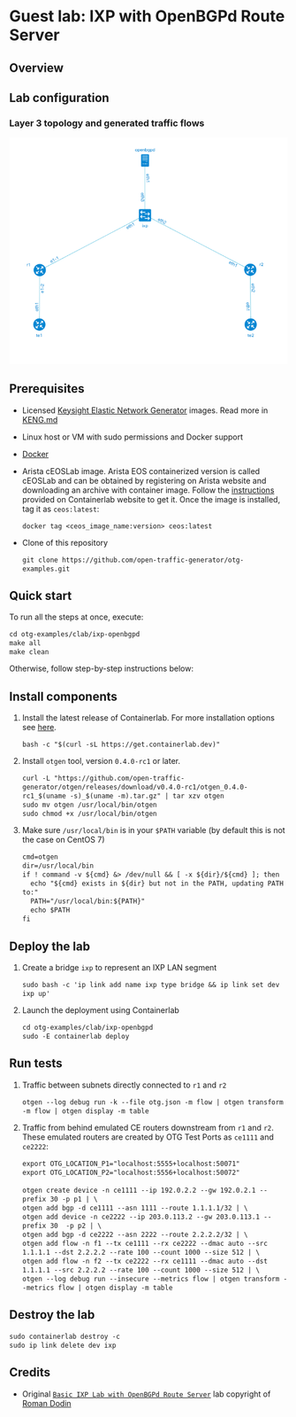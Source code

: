 # Guest lab: IXP with OpenBGPd Route Server

## Overview

## Lab configuration

### Layer 3 topology and generated traffic flows

![IP Diagram](./ip-diagram.png)

## Prerequisites

* Licensed [Keysight Elastic Network Generator](https://www.keysight.com/us/en/products/network-test/protocol-load-test/keysight-elastic-network-generator.html) images. Read more in [KENG.md](/KENG.md)
* Linux host or VM with sudo permissions and Docker support
* [Docker](https://docs.docker.com/engine/install/)
* Arista cEOSLab image. Arista EOS containerized version is called cEOSLab and can be obtained by registering on Arista website and downloading an archive with container image. Follow the [instructions](https://containerlab.dev/manual/kinds/ceos/#getting-ceos-image) provided on Containerlab website to get it. Once the image is installed, tag it as `ceos:latest`:

    ```Shell
    docker tag <ceos_image_name:version> ceos:latest
    ```

* Clone of this repository

    ```Shell
    git clone https://github.com/open-traffic-generator/otg-examples.git
    ```

## Quick start

To run all the steps at once, execute:

```Shell
cd otg-examples/clab/ixp-openbgpd
make all
make clean
```

Otherwise, follow step-by-step instructions below:

## Install components

1. Install the latest release of Containerlab. For more installation options see [here](https://containerlab.dev/install/).

    ```Shell
    bash -c "$(curl -sL https://get.containerlab.dev)"
    ```

2. Install `otgen` tool, version `0.4.0-rc1` or later.

    ```Shell
    curl -L "https://github.com/open-traffic-generator/otgen/releases/download/v0.4.0-rc1/otgen_0.4.0-rc1_$(uname -s)_$(uname -m).tar.gz" | tar xzv otgen
    sudo mv otgen /usr/local/bin/otgen
    sudo chmod +x /usr/local/bin/otgen
    ```

3. Make sure `/usr/local/bin` is in your `$PATH` variable (by default this is not the case on CentOS 7)

    ```Shell
    cmd=otgen
    dir=/usr/local/bin
    if ! command -v ${cmd} &> /dev/null && [ -x ${dir}/${cmd} ]; then
      echo "${cmd} exists in ${dir} but not in the PATH, updating PATH to:"
      PATH="/usr/local/bin:${PATH}"
      echo $PATH
    fi
    ```

## Deploy the lab

1. Create a bridge `ixp` to represent an IXP LAN segment

    ```Shell
    sudo bash -c 'ip link add name ixp type bridge && ip link set dev ixp up'
    ```

2. Launch the deployment using Containerlab

    ```Shell
    cd otg-examples/clab/ixp-openbgpd
    sudo -E containerlab deploy
    ```

## Run tests

1. Traffic between subnets directly connected to `r1` and `r2`

    ```Shell
    otgen --log debug run -k --file otg.json -m flow | otgen transform -m flow | otgen display -m table
    ```

2. Traffic from behind emulated CE routers downstream from `r1` and `r2`. These emulated routers are created by OTG Test Ports as `ce1111` and `ce2222`:

    ```Shell
    export OTG_LOCATION_P1="localhost:5555+localhost:50071"
    export OTG_LOCATION_P2="localhost:5556+localhost:50072"

    otgen create device -n ce1111 --ip 192.0.2.2 --gw 192.0.2.1 --prefix 30 -p p1 | \
    otgen add bgp -d ce1111 --asn 1111 --route 1.1.1.1/32 | \
    otgen add device -n ce2222 --ip 203.0.113.2 --gw 203.0.113.1 --prefix 30  -p p2 | \
    otgen add bgp -d ce2222 --asn 2222 --route 2.2.2.2/32 | \
    otgen add flow -n f1 --tx ce1111 --rx ce2222 --dmac auto --src 1.1.1.1 --dst 2.2.2.2 --rate 100 --count 1000 --size 512 | \
    otgen add flow -n f2 --tx ce2222 --rx ce1111 --dmac auto --dst 1.1.1.1 --src 2.2.2.2 --rate 100 --count 1000 --size 512 | \
    otgen --log debug run --insecure --metrics flow | otgen transform --metrics flow | otgen display -m table
    ```

## Destroy the lab

```Shell
sudo containerlab destroy -c
sudo ip link delete dev ixp
```

## Credits

* Original [`Basic IXP Lab with OpenBGPd Route Server`](https://github.com/hellt/openbgpd-lab) lab copyright of [Roman Dodin](https://github.com/hellt)
